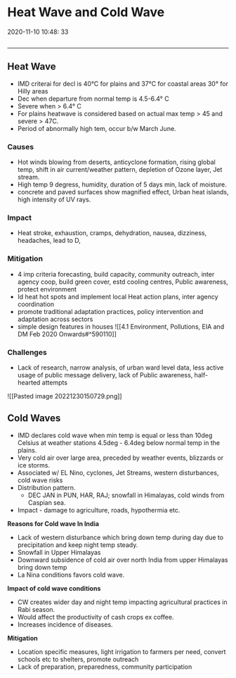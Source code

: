 # Heat Wave and Cold Wave

2020-11-10 10:48: 33

```toc
```

---

## Heat Wave

- IMD criterai for decl is 40°C for plains and 37°C for coastal areas 30° for Hilly areas
- Dec when departure from normal temp is 4.5-6.4° C
- Severe when > 6.4° C
- For plains heatwave is considered based on actual max temp > 45 and severe > 47C.
- Period of abnormally high tem, occur b/w March June.

### Causes

- Hot winds blowing from deserts, anticyclone formation, rising global temp, shift in air current/weather pattern, depletion of Ozone layer, Jet stream.
- High temp 9 degress, humidity, duration of 5 days min, lack of moisture.
- concrete and paved surfaces show magnified effect, Urban heat islands, high intensity of UV rays.

### Impact

- Heat stroke, exhaustion, cramps, dehydration, nausea, dizziness, headaches, lead to D,

### Mitigation

- 4 imp criteria forecasting, build capacity, community outreach, inter agency coop, build green cover, estd cooling centres, Public awareness, protect environment
- Id heat hot spots and implement local Heat action plans, inter agency coordination
- promote traditional adaptation practices, policy intervention and adaptation across sectors
- simple design features in houses
![[4.1 Environment, Pollutions, EIA and DM Feb 2020 Onwards#^590110]]

### Challenges

- Lack of research, narrow analysis, of urban ward level data, less active usage of public message delivery, lack of Public awareness, half-hearted attempts

![[Pasted image 20221230150729.png]]

## Cold Waves

- IMD declares cold wave when min temp is equal or less than 10deg Celsius at weather stations 4.5deg - 6.4deg below normal temp in the plains.
- Very cold air over large area, preceded by weather events, blizzards or ice storms.
- Associated w/ EL Nino, cyclones, Jet Streams, western disturbances, cold wave risks
- Distribution pattern.
    - DEC JAN in PUN, HAR, RAJ; snowfall in Himalayas, cold winds from Caspian sea.
- Impact - damage to agriculture, roads, hypothermia etc.

**Reasons for Cold wave In India**

- Lack of western disturbance which bring down temp during day due to precipitation and keep night temp steady.
- Snowfall in Upper Himalayas
- Downward subsidence of cold air over north India from upper Himalayas bring down temp
- La Nina conditions favors cold wave.

**Impact of cold wave conditions**

- CW creates wider day and night temp impacting agricultural practices in Rabi season.
- Would affect the productivity of cash crops ex coffee.
- Increases incidence of diseases.

**Mitigation**

- Location specific measures, light irrigation to farmers per need, convert schools etc to shelters, promote outreach
- Lack of preparation, preparedness, community participation
